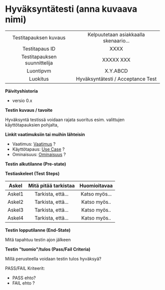 # Hyväksyntätesti (anna kuvaava nimi)

| | |
|:-:|:-:|
| Testitapauksen kuvaus | Kelpuutetaan asiakkaalla skenaario...   |
| Testitapaus ID | XXXX |
| Testitapauksen suunnittelija | XXXXX XXX | 
| Luontipvm | X.Y.ABCD |
| Luokitus | Hyväksyntätesti / Acceptance Test |

**Päivityshistoria**

* versio 0.x 



**Testin kuvaus / tavoite**

Hyväksyntä testissä voidaan rajata suoritus esim. valittujen käyttötapauksien pohjalta,

**Linkit vaatimuksiin tai muihin lähteisin**

* Vaatimus: [Vaatimus]() ?   
* Käyttötapaus: [Use Case]() ? 
* Ominaisuus: [Ominaisuus]() ?

**Testin alkutilanne (Pre-state)** 


**Testiaskeleet (Test Steps)**

| Askel | Mitä pitää tarkistaa | Huomioitavaa |
|:-:|:-:|:-:|
| Askel1 | Tarkista, että... | Katso myös... |
| Askel2 | Tarkista, että... | Katso myös.. |
| Askel3| Tarkista, että... | Katso myös.. |
| Askel4 | Tarkista, että... | Katso myös.. |

**Testin lopputilanne (End-State)**

Mitä tapahtuu testin ajon jälkeen

**Testin "tuomio"/tulos (Pass/Fail Criteria)**

Millä perusteella voidaan testin tulos hyväksyä? 

PASS/FAIL Kriteerit:  

* PASS ehto? 
* FAIL ehto ?
